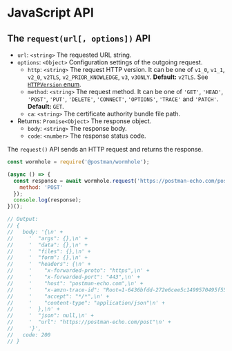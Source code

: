# JavaScript API

## The `request(url[, options])` API

* `url`: `<string>` The requested URL string.
* `options`: `<Object>` Configuration settings of the outgoing request.
  * `http`: `<string>` The request HTTP version. It can be one of `v1_0`,
    `v1_1`, `v2_0`, `v2TLS`, `v2_PRIOR_KNOWLEDGE`, `v3`, `v3ONLY`.
    **Default:** `v2TLS`. See [`HTTPVersion` enum](C++-API.md#httpversion-enum).
  * `method`: `<string>` The request method. It can be one of `'GET'`, `'HEAD'`,
    `'POST'`, `'PUT'`, `'DELETE'`, `'CONNECT'`, `'OPTIONS'`, `'TRACE'` and
    `'PATCH'`. **Default:** `GET`.
  * `ca`: `<string>` The certificate authority bundle file path.
* Returns: `Promise<Object>` The response object.
  * `body`: `<string>` The response body.
  * `code`: `<number>` The response status code.

The `request()` API sends an HTTP request and returns the response.

```javascript
const wormhole = require('@postman/wormhole');

(async () => {
  const response = await wormhole.request('https://postman-echo.com/post', {
    method: 'POST'
  });
  console.log(response);
})();

// Output:
// {
//   body: '{\n' +
//     '  "args": {},\n' +
//     '  "data": {},\n' +
//     '  "files": {},\n' +
//     '  "form": {},\n' +
//     '  "headers": {\n' +
//     '    "x-forwarded-proto": "https",\n' +
//     '    "x-forwarded-port": "443",\n' +
//     '    "host": "postman-echo.com",\n' +
//     '    "x-amzn-trace-id": "Root=1-6436bfdd-272e6cee5c1499570495f557",\n' +
//     '    "accept": "*/*",\n' +
//     '    "content-type": "application/json"\n' +
//     '  },\n' +
//     '  "json": null,\n' +
//     '  "url": "https://postman-echo.com/post"\n' +
//     '}',
//   code: 200
// }
```
